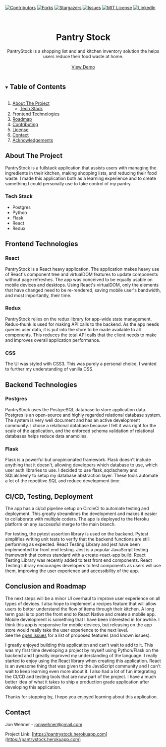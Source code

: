 <!--
*** Thanks for checking out the Best-README-Template. If you have a suggestion
*** that would make this better, please fork the repo and create a pull request
*** or simply open an issue with the tag "enhancement".
*** Thanks again! Now go create something AMAZING! :D
***
***
***
*** To avoid retyping too much info. Do a search and replace for the following:
*** jon-wehner, repo_name, twitter_handle, jonjwehner@gmail.com, project_title, project_description
-->

<!-- PROJECT SHIELDS -->
<!--
*** I'm using markdown "reference style" links for readability.
*** Reference links are enclosed in brackets [ ] instead of parentheses ( ).
*** See the bottom of this document for the declaration of the reference variables
*** for contributors-url, forks-url, etc. This is an optional, concise syntax you may use.
*** https://www.markdownguide.org/basic-syntax/#reference-style-links
*** TODO: RUN THROUGH CODE AND FIND A GOOD SNIPPET
-->

[![Contributors][contributors-shield]][contributors-url]
[![Forks][forks-shield]][forks-url]
[![Stargazers][stars-shield]][stars-url]
[![Issues][issues-shield]][issues-url]
[![MIT License][license-shield]][license-url]
[![LinkedIn][linkedin-shield]][linkedin-url]

<!-- PROJECT LOGO -->
<br />
<p align="center">
  <!-- <a href="https://github.com/jon-wehner/PantryStock">
    <img src="images/logo.png" alt="Logo" width="80" height="80">
  </a> -->

  <h1 align="center">Pantry Stock </h3>

  <p align="center">
    PantryStock is a shopping list and and kitchen inventory solution the helps users reduce their food waste at home. 
    <br />    
    <br />
    <a href="https://pantrystock.herokuapp.com">View Demo</a>    
  </p>
</p>

<!-- TABLE OF CONTENTS -->
<details open="open">
  <summary><h2 style="display: inline-block">Table of Contents</h2></summary>
  <ol>
    <li>
      <a href="#about-the-project">About The Project</a>
      <ul>
        <li><a href="#built-with">Tech Stack</a></li>
      </ul>
    </li>    
    <li><a href="#Frontend Technologies">Frontend Technologies</a></li>
    <li><a href="#roadmap">Roadmap</a></li>
    <li><a href=">
    <li><a href="#contributing">Contributing</a></li>
    <li><a href="#license">License</a></li>
    <li><a href="#contact">Contact</a></li>
    <li><a href="#acknowledgements">Acknowledgements</a></li>
  </ol>
</details>

<!-- ABOUT THE PROJECT -->

## About The Project
PantryStock is a fullstack application that assists users with managing the ingredients in their kitchen, making shopping lists, and reducing their food waste. 
I made this application both as a learning experience and to create something I could personally use to take control of my pantry.

### Tech Stack

- Postgres[]()
- Python[]()
- Flask[]()
- React[]()
- Redux[]()

<!-- ## Application Architecture Overview -->
<!-- CHART GOES HERE -->
## Frontend Technologies

### React
PantryStock is a React heavy application. The application makes heavy use of React's component tree and virtualDOM features to update components without page refreshes. The app was conceived to be equally usable on mobile devices and desktops. Using React's virtualDOM, only the elements that have changed need to be re-rendered, saving mobile user's bandwidth, and most importantly, their time. 
### Redux
PantryStock relies on the redux library for app-wide state management. Redux-thunk is used for making API calls to the backend. As the app needs queries user data, it is put into the store to be made available to all components. This reduces the total API calls that the client needs to make and improves overall application performance. 

### CSS
The UI was styled with CSS3. This was purely a personal choice, I wanted to further my understanding of vanilla CSS. 

## Backend Technologies

### Postgres
PantryStock uses the PostgreSQL database to store application data. Postgres is an open-source and highly regarded relational database system. The system is very well document and has an active development community. I chose a relational database because I felt it was right for the scale of the application, and the enforced schema validation of relational databases helps reduce data anamolies. 

### Flask
Flask is a powerful but unopinionated framework. Flask doesn't include anything that it doesn't, allowing developers which database to use, which user auth libraries to use. I decided to use flask_sqclachemy and SQLalchemy to setup my database abstraction layer. These tools automate a lot of the repetitive SQL and reduce development time. 

## CI/CD, Testing, Deployment

The app has a ci/cd pipeline setup on CircleCI to automate testing and deployment. This greatly streamlines the development and makes it easier to collaborate with multiple coders. The app is deployed to the Heroku platform on any successful merge to the main branch.

For testing, the pytest assertion library is used on the backend. Pytest simplifies writing unit tests to verify that the backend functions are still performing as expected. React Testing Library and jest have been implemented for front end testing. Jest is a popular JavaScript testing framework that comes standard with a create-react-app build. React Testing Library was recently added to test front end components. React Testing Library encourages developers to test components as users will use them, improving the user experience and accessibility of the app. 

<!-- ROADMAP -->

## Conclusion and Roadmap
The next steps will be a minor UI overhaul to improve user experience on all types of devices. I also hope to implement a recipes feature that will allow users to better understand the flow of items through their kitchen. A long term goal is to port the front end to React Native and create a mobile app. Mobile development is something that I have been interested in for awhile. I think this app is responsive for mobile devices, but releasing on the app store would really take the user experience to the next level.  
See the [open issues](https://github.com/jon-wehner/repo_name/issues) for a list of proposed features (and known issues).

I greatly enjoyed building this application and can't wait to add to it. This was my first time developing a project by myself using Python/Flask on the backend and I greatly improved my understanding of the language. I really started to enjoy using the React library when creating this application. React is an awesome thing that was given to the JavaScript community and I can't wait to keep learning even more about it. I also had a lot of fun integrating the CI/CD and testing tools that are now part of the project. I have a much better idea of what it takes to ship a production grade application after developing this application.

Thanks for stopping by, I hope you enjoyed learning about this application.
<!-- CONTACT -->

## Contact

Jon Wehner - jonjwehner@gmail.com

Project Link: [https://pantrystock.herokuapp.com](https://pantrystock.herokuapp.com)


<!-- MARKDOWN LINKS & IMAGES -->
<!-- https://www.markdownguide.org/basic-syntax/#reference-style-links -->

[contributors-shield]: https://img.shields.io/github/contributors/jon-wehner/PantryStock.svg?style=for-the-badge
[contributors-url]: https://github.com/jon-wehner/PantryStock/graphs/contributors
[forks-shield]: https://img.shields.io/github/forks/jon-wehner/PantryStock.svg?style=for-the-badge
[forks-url]: https://github.com/jon-wehner/PantryStock/network/members
[stars-shield]: https://img.shields.io/github/stars/jon-wehner/PantryStock.svg?style=for-the-badge
[stars-url]: https://github.com/jon-wehner/PantryStock/stargazers
[issues-shield]: https://img.shields.io/github/issues/jon-wehner/PantryStock.svg?style=for-the-badge
[issues-url]: https://github.com/jon-wehner/PantryStock/issues
[license-shield]: https://img.shields.io/github/license/jon-wehner/PantryStock.svg?style=for-the-badge
[license-url]: https://github.com/jon-wehner/PantryStock/blob/master/LICENSE.txt
[linkedin-shield]: https://img.shields.io/badge/-LinkedIn-black.svg?style=for-the-badge&logo=linkedin&colorB=555
[linkedin-url]: https://linkedin.com/in/jon-wehner
